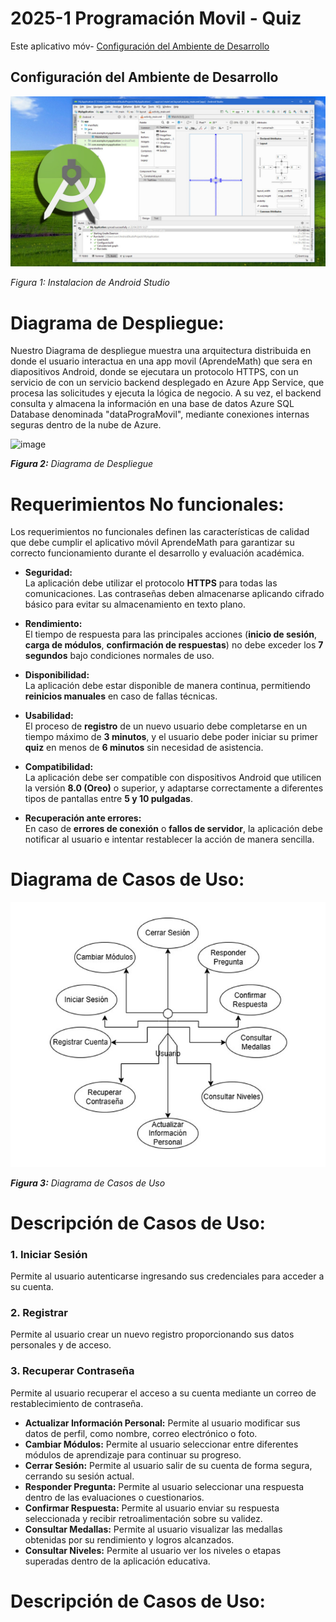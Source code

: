 # 2025-1 Programación Movil - Quiz
Este aplicativo móv- [Configuración del Ambiente de Desarrollo](#configuración-del-ambiente-de-desarrollo)
## Configuración del Ambiente de Desarrollo
![img01](imgs/android.jpg)

*Figura 1: Instalacion de Android Studio*



# Diagrama de Despliegue:

Nuestro Diagrama de despliegue muestra una arquitectura distribuida en donde el usuario interactua en una app movil (AprendeMath) que sera en diapositivos Android, donde se ejecutara un protocolo HTTPS, con un servicio de  con un servicio backend desplegado en Azure App Service, que procesa las solicitudes y ejecuta la lógica de negocio. A su vez, el backend consulta y almacena la información en una base de datos Azure SQL Database denominada "dataPrograMovil", mediante conexiones internas seguras dentro de la nube de Azure. 

![image](https://github.com/user-attachments/assets/8acf84a6-6032-4636-b2a1-5cffc47dfe4c)


*<b>Figura 2:</b> Diagrama de Despliegue*



# Requerimientos No funcionales:
Los requerimientos no funcionales definen las características de calidad que debe cumplir el aplicativo móvil AprendeMath para garantizar su correcto funcionamiento durante el desarrollo y evaluación académica.

- **Seguridad:**  
  La aplicación debe utilizar el protocolo **HTTPS** para todas las comunicaciones. Las contraseñas deben almacenarse aplicando cifrado básico para evitar su almacenamiento en texto plano.

- **Rendimiento:**  
  El tiempo de respuesta para las principales acciones (**inicio de sesión**, **carga de módulos**, **confirmación de respuestas**) no debe exceder los **7 segundos** bajo condiciones normales de uso.

- **Disponibilidad:**  
  La aplicación debe estar disponible de manera continua, permitiendo **reinicios manuales** en caso de fallas técnicas.

- **Usabilidad:**  
  El proceso de **registro** de un nuevo usuario debe completarse en un tiempo máximo de **3 minutos**, y el usuario debe poder iniciar su primer **quiz** en menos de **6 minutos** sin necesidad de asistencia.

- **Compatibilidad:**  
  La aplicación debe ser compatible con dispositivos Android que utilicen la versión **8.0 (Oreo)** o superior, y adaptarse correctamente a diferentes tipos de pantallas entre **5 y 10 pulgadas**.

- **Recuperación ante errores:**  
  En caso de **errores de conexión** o **fallos de servidor**, la aplicación debe notificar al usuario e intentar restablecer la acción de manera sencilla.



# Diagrama de Casos de Uso:

![img02](imgs/Diagrama%20de%20Casos%20de%20Uso.jpg)

*<b>Figura 3:</b> Diagrama de Casos de Uso*
# Descripción de Casos de Uso:
### 1. **Iniciar Sesión**
Permite al usuario autenticarse ingresando sus credenciales para acceder a su cuenta.
### 2. **Registrar**
Permite al usuario crear un nuevo registro proporcionando sus datos personales y de acceso.
### 3. **Recuperar Contraseña**
Permite al usuario recuperar el acceso a su cuenta mediante un correo de restablecimiento de contraseña.
- **Actualizar Información Personal:** Permite al usuario modificar sus datos de perfil, como nombre, correo electrónico o foto.
- **Cambiar Módulos:** Permite al usuario seleccionar entre diferentes módulos de aprendizaje para continuar su progreso.
- **Cerrar Sesión:** Permite al usuario salir de su cuenta de forma segura, cerrando su sesión actual.
- **Responder Pregunta:** Permite al usuario seleccionar una respuesta dentro de las evaluaciones o cuestionarios.
- **Confirmar Respuesta:** Permite al usuario enviar su respuesta seleccionada y recibir retroalimentación sobre su validez.
- **Consultar Medallas:** Permite al usuario visualizar las medallas obtenidas por su rendimiento y logros alcanzados.
- **Consultar Niveles:** Permite al usuario ver los niveles o etapas superadas dentro de la aplicación educativa.

# Descripción de Casos de Uso:
